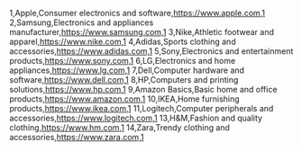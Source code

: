 1,Apple,Consumer electronics and software,https://www.apple.com,1
2,Samsung,Electronics and appliances manufacturer,https://www.samsung.com,1
3,Nike,Athletic footwear and apparel,https://www.nike.com,1
4,Adidas,Sports clothing and accessories,https://www.adidas.com,1
5,Sony,Electronics and entertainment products,https://www.sony.com,1
6,LG,Electronics and home appliances,https://www.lg.com,1
7,Dell,Computer hardware and software,https://www.dell.com,1
8,HP,Computers and printing solutions,https://www.hp.com,1
9,Amazon Basics,Basic home and office products,https://www.amazon.com,1
10,IKEA,Home furnishing products,https://www.ikea.com,1
11,Logitech,Computer peripherals and accessories,https://www.logitech.com,1
13,H&M,Fashion and quality clothing,https://www.hm.com,1
14,Zara,Trendy clothing and accessories,https://www.zara.com,1